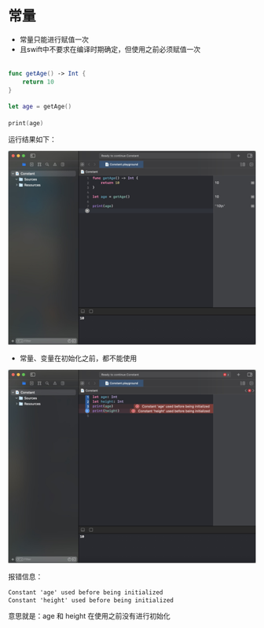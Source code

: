 # 常量

+ 常量只能进行赋值一次
+ 且swift中不要求在编译时期确定，但使用之前必须赋值一次

``` swift

func getAge() -> Int {
    return 10
}

let age = getAge()

print(age)

```

运行结果如下：

![avatar](1.jpg)

+ 常量、变量在初始化之前，都不能使用

![avatar](2.jpg)

报错信息：

```
Constant 'age' used before being initialized
Constant 'height' used before being initialized
```

意思就是：age 和 height 在使用之前没有进行初始化